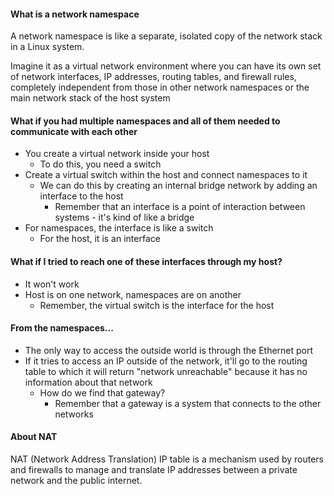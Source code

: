 
#### What is a network namespace

A network namespace is like a separate, isolated copy of the network stack in a Linux system.

Imagine it as a virtual network environment where you can have its own set of network interfaces, IP addresses, routing tables, and firewall rules, completely independent from those in other network namespaces or the main network stack of the host system


#### What if you had multiple namespaces and all of them needed to communicate with each other

- You create a virtual network inside your host
	- To do this, you need a switch
- Create a virtual switch within the host and connect namespaces to it
	- We can do this by creating an internal bridge network by adding an interface to the host
		- Remember that an interface is a point of interaction between systems - it's kind of like a bridge
- For namespaces, the interface is like a switch
	- For the host, it is an interface

#### What if I tried to reach one of these interfaces through my host?

- It won't work
- Host is on one network, namespaces are on another
	- Remember, the virtual switch is the interface for the host

#### From the namespaces...

- The only way to access the outside world is through the Ethernet port
- If it tries to access an IP outside of the network, it'll go to the routing table to which it will return "network unreachable" because it has no information about that network 
	- How do we find that gateway?
		- Remember that a gateway is a system that connects to the other networks

#### About NAT

NAT (Network Address Translation) IP table is a mechanism used by routers and firewalls to manage and translate IP addresses between a private network and the public internet.

